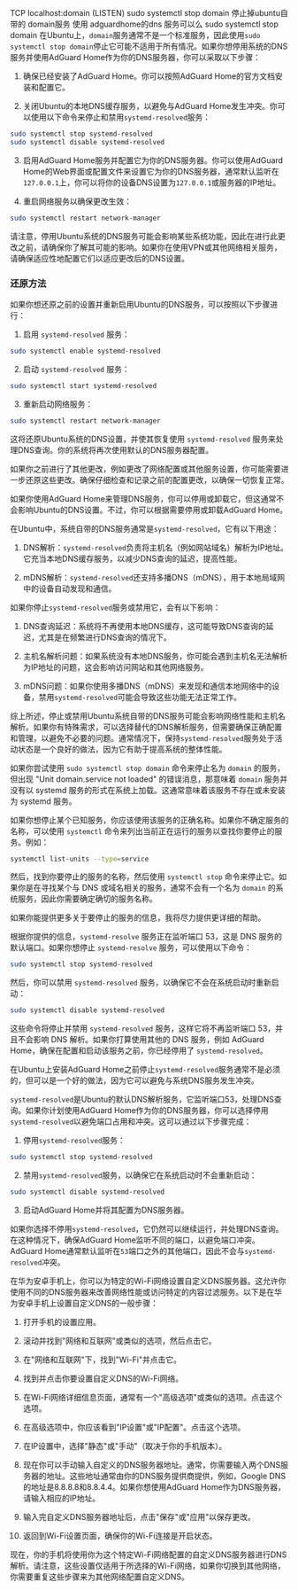  TCP localhost:domain (LISTEN)
sudo systemctl stop domain  停止掉ubuntu自带的 domain服务 使用 adguardhome的dns 服务可以么
sudo systemctl stop domain
在Ubuntu上，`domain`服务通常不是一个标准服务，因此使用`sudo systemctl stop domain`停止它可能不适用于所有情况。如果你想停用系统的DNS服务并使用AdGuard Home作为你的DNS服务器，你可以采取以下步骤：

1. 确保已经安装了AdGuard Home。你可以按照AdGuard Home的官方文档安装和配置它。

2. 关闭Ubuntu的本地DNS缓存服务，以避免与AdGuard Home发生冲突。你可以使用以下命令来停止和禁用`systemd-resolved`服务：

```bash
sudo systemctl stop systemd-resolved
sudo systemctl disable systemd-resolved
```

3. 启用AdGuard Home服务并配置它为你的DNS服务器。你可以使用AdGuard Home的Web界面或配置文件来设置它为你的DNS服务器，通常默认监听在`127.0.0.1`上，你可以将你的设备DNS设置为`127.0.0.1`或服务器的IP地址。

4. 重启网络服务以确保更改生效：

```bash
sudo systemctl restart network-manager
```

请注意，停用Ubuntu系统的DNS服务可能会影响某些系统功能，因此在进行此更改之前，请确保你了解其可能的影响。如果你在使用VPN或其他网络相关服务，请确保适应性地配置它们以适应更改后的DNS设置。


### 还原方法


如果你想还原之前的设置并重新启用Ubuntu的DNS服务，可以按照以下步骤进行：

1. 启用 `systemd-resolved` 服务：

```bash
sudo systemctl enable systemd-resolved
```

2. 启动 `systemd-resolved` 服务：

```bash
sudo systemctl start systemd-resolved
```

3. 重新启动网络服务：

```bash
sudo systemctl restart network-manager
```

这将还原Ubuntu系统的DNS设置，并使其恢复使用 `systemd-resolved` 服务来处理DNS查询。你的系统将再次使用默认的DNS服务器配置。

如果你之前进行了其他更改，例如更改了网络配置或其他服务设置，你可能需要进一步还原这些更改。确保仔细检查和记录之前的配置更改，以确保一切恢复正常。

如果你使用AdGuard Home来管理DNS服务，你可以停用或卸载它，但这通常不会影响Ubuntu的DNS设置。不过，你可以根据需要停用或卸载AdGuard Home。


在Ubuntu中，系统自带的DNS服务通常是`systemd-resolved`，它有以下用途：

1. DNS解析：`systemd-resolved`负责将主机名（例如网站域名）解析为IP地址。它充当本地DNS缓存服务，以减少DNS查询的延迟，提高性能。

2. mDNS解析：`systemd-resolved`还支持多播DNS（mDNS），用于本地局域网中的设备自动发现和通信。

如果你停止`systemd-resolved`服务或禁用它，会有以下影响：

1. DNS查询延迟：系统将不再使用本地DNS缓存，这可能导致DNS查询的延迟，尤其是在频繁进行DNS查询的情况下。

2. 主机名解析问题：如果系统没有本地DNS服务，你可能会遇到主机名无法解析为IP地址的问题，这会影响访问网站和其他网络服务。

3. mDNS问题：如果你使用多播DNS（mDNS）来发现和通信本地网络中的设备，禁用`systemd-resolved`可能会导致这些功能无法正常工作。

综上所述，停止或禁用Ubuntu系统自带的DNS服务可能会影响网络性能和主机名解析。如果你有特殊需求，可以选择替代的DNS解析服务，但需要确保正确配置和管理，以避免不必要的问题。通常情况下，保持`systemd-resolved`服务处于活动状态是一个良好的做法，因为它有助于提高系统的整体性能。




如果你尝试使用 `sudo systemctl stop domain` 命令来停止名为 `domain` 的服务，但出现 "Unit domain.service not loaded" 的错误消息，那意味着 `domain` 服务并没有以 systemd 服务的形式在系统上加载。这通常意味着该服务不存在或未安装为 systemd 服务。

如果你想停止某个已知服务，你应该使用该服务的正确名称。如果你不确定服务的名称，可以使用 `systemctl` 命令来列出当前正在运行的服务以查找你要停止的服务。例如：

```bash
systemctl list-units --type=service
```

然后，找到你要停止的服务的名称，然后使用 `systemctl stop` 命令来停止它。如果你是在寻找某个与 DNS 或域名相关的服务，通常不会有一个名为 `domain` 的系统服务，因此你需要确定确切的服务名称。

如果你能提供更多关于要停止的服务的信息，我将尽力提供更详细的帮助。



根据你提供的信息，`systemd-resolve` 服务正在监听端口 53，这是 DNS 服务的默认端口。如果你想停止 `systemd-resolve` 服务，可以使用以下命令：

```bash
sudo systemctl stop systemd-resolved
```

然后，你可以禁用 `systemd-resolved` 服务，以确保它不会在系统启动时重新启动：

```bash
sudo systemctl disable systemd-resolved
```

这些命令将停止并禁用 `systemd-resolved` 服务，这样它将不再监听端口 53，并且不会影响 DNS 解析。如果你打算使用其他的 DNS 服务，例如 AdGuard Home，确保在配置和启动该服务之前，你已经停用了 `systemd-resolved`。



在Ubuntu上安装AdGuard Home之前停止`systemd-resolved`服务通常不是必须的，但可以是一个好的做法，因为它可以避免与系统DNS服务发生冲突。

`systemd-resolved`是Ubuntu的默认DNS解析服务，它监听端口53，处理DNS查询。如果你计划使用AdGuard Home作为你的DNS服务器，你可以选择停用`systemd-resolved`以避免端口占用和冲突。这可以通过以下步骤完成：

1. 停用`systemd-resolved`服务：

```bash
sudo systemctl stop systemd-resolved
```

2. 禁用`systemd-resolved`服务，以确保它在系统启动时不会重新启动：

```bash
sudo systemctl disable systemd-resolved
```

3. 启动AdGuard Home并将其配置为DNS服务器。

如果你选择不停用`systemd-resolved`，它仍然可以继续运行，并处理DNS查询。在这种情况下，确保AdGuard Home监听不同的端口，以避免端口冲突。 AdGuard Home通常默认监听在`53`端口之外的其他端口，因此不会与`systemd-resolved`冲突。





在华为安卓手机上，你可以为特定的Wi-Fi网络设置自定义DNS服务器。这允许你使用不同的DNS服务器来改善网络性能或访问特定的内容过滤服务。以下是在华为安卓手机上设置自定义DNS的一般步骤：

1. 打开手机的设置应用。

2. 滚动并找到"网络和互联网"或类似的选项，然后点击它。

3. 在"网络和互联网"下，找到"Wi-Fi"并点击它。

4. 找到并点击你要设置自定义DNS的Wi-Fi网络。

5. 在Wi-Fi网络详细信息页面，通常有一个"高级选项"或类似的选项。点击这个选项。

6. 在高级选项中，你应该看到"IP设置"或"IP配置"。点击这个选项。

7. 在IP设置中，选择"静态"或"手动"（取决于你的手机版本）。

8. 现在你可以手动输入自定义的DNS服务器地址。通常，你需要输入两个DNS服务器的地址。这些地址通常由你的DNS服务提供商提供，例如，Google DNS的地址是8.8.8.8和8.8.4.4。如果你想使用AdGuard Home作为DNS服务器，请输入相应的IP地址。

9. 输入完自定义DNS服务器地址后，点击"保存"或"应用"以保存更改。

10. 返回到Wi-Fi设置页面，确保你的Wi-Fi连接是开启状态。

现在，你的手机将使用你为这个特定Wi-Fi网络配置的自定义DNS服务器进行DNS解析。请注意，这些设置仅适用于所选择的Wi-Fi网络，如果你切换到其他网络，你需要重复这些步骤来为其他网络配置自定义DNS。
